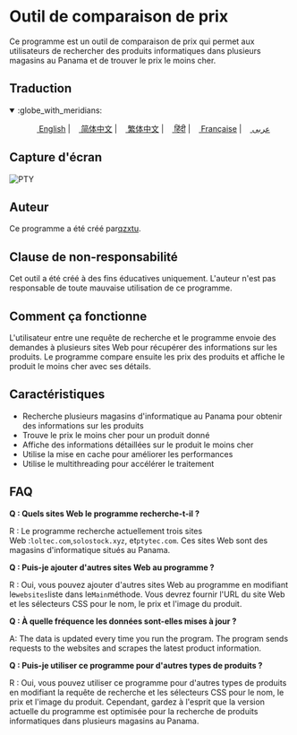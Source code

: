 # Outil de comparaison de prix

Ce programme est un outil de comparaison de prix qui permet aux utilisateurs de rechercher des produits informatiques dans plusieurs magasins au Panama et de trouver le prix le moins cher.

## Traduction

<div align="left">
  <details open>
    <summary>:globe_with_meridians:</summary>
    <p align="center">
      <a href="README.md"><img src="https://flagsapi.com/US/flat/32.png" height="11"> English</a>
      |
      <a href="README.zh-CN.md"><img src="https://flagsapi.com/CN/flat/32.png" height="11"> 简体中文</a>
      |
      <a href="README.zh-TW.md"><img src="https://flagsapi.com/TW/flat/32.png" height="11"> 繁体中文</a>
      |
      <a href="README.hi.md"><img src="https://flagsapi.com/IN/flat/32.png" height="11"> हिंदी</a>
      |
      <a href="README.fr.md"><img src="https://flagsapi.com/FR/flat/32.png" height="11"> Française</a>
      |
      <a href="README.ar.md"><img src="https://flagsapi.com/AE/flat/32.png" height="11"> عربى</a>
    </p>
  </details>
</div>

## Capture d'écran

![PTY](https://cdn.discordapp.com/attachments/1008195045960204348/1104240493560348793/PTY.png)

## Auteur

Ce programme a été créé par[qzxtu](https://github.com/qzxtu).

## Clause de non-responsabilité

Cet outil a été créé à des fins éducatives uniquement. L'auteur n'est pas responsable de toute mauvaise utilisation de ce programme.

## Comment ça fonctionne

L'utilisateur entre une requête de recherche et le programme envoie des demandes à plusieurs sites Web pour récupérer des informations sur les produits. Le programme compare ensuite les prix des produits et affiche le produit le moins cher avec ses détails.

## Caractéristiques

-   Recherche plusieurs magasins d'informatique au Panama pour obtenir des informations sur les produits
-   Trouve le prix le moins cher pour un produit donné
-   Affiche des informations détaillées sur le produit le moins cher
-   Utilise la mise en cache pour améliorer les performances
-   Utilise le multithreading pour accélérer le traitement

## FAQ

**Q : Quels sites Web le programme recherche-t-il ?**

R : Le programme recherche actuellement trois sites Web :`loltec.com`,`solostock.xyz`, et`ptytec.com`. Ces sites Web sont des magasins d'informatique situés au Panama.

**Q : Puis-je ajouter d'autres sites Web au programme ?**

R : Oui, vous pouvez ajouter d'autres sites Web au programme en modifiant le`websites`liste dans le`Main`méthode. Vous devrez fournir l'URL du site Web et les sélecteurs CSS pour le nom, le prix et l'image du produit.

**Q : À quelle fréquence les données sont-elles mises à jour ?**

A: The data is updated every time you run the program. The program sends requests to the websites and scrapes the latest product information.

**Q : Puis-je utiliser ce programme pour d'autres types de produits ?**

R : Oui, vous pouvez utiliser ce programme pour d'autres types de produits en modifiant la requête de recherche et les sélecteurs CSS pour le nom, le prix et l'image du produit. Cependant, gardez à l'esprit que la version actuelle du programme est optimisée pour la recherche de produits informatiques dans plusieurs magasins au Panama.
